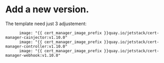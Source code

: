
# Add a new version.

The template need just 3 adjustement:

          image: "{{ cert_manager_image_prefix }}quay.io/jetstack/cert-manager-cainjector:v1.10.0"
          image: "{{ cert_manager_image_prefix }}quay.io/jetstack/cert-manager-controller:v1.10.0"
          image: "{{ cert_manager_image_prefix }}quay.io/jetstack/cert-manager-webhook:v1.10.0"


